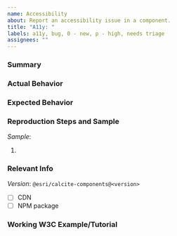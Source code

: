 ```yaml
---
name: Accessibility
about: Report an accessibility issue in a component.
title: "A11y: "
labels: a11y, bug, 0 - new, p - high, needs triage
assignees: ""
---
```


### Summary

### Actual Behavior

### Expected Behavior

### Reproduction Steps and Sample

<!--
* A codepen, codesandbox, or jsbin sample and the steps to reproduce the issue are required.
* Alternatively, a documentation sample can be used if the issue is reproducible:
*   - https://developers.arcgis.com/calcite-design-system/components
*   - https://esri.github.io/calcite-components
* Here are template samples to help get started:
*   - https://codepen.io/pen?template=RwgrjEx
*   - https://codesandbox.io/s/calcite-template-p95kp?file=/src/App.js (React output target)
*   - https://jsbin.com/lopumatiru/edit?html,output (Set up with the ArcGIS JSAPI)
-->

_Sample_:

1.

### Relevant Info <!--(e.g. Browser, OS, Mobile)-->

<!--(e.g. Browser, OS, mobile, stack traces, related issues, suggestions/resources on how to fix)-->

_Version_: `@esri/calcite-components@<version>`

- [ ] CDN
- [ ] NPM package

### Working W3C Example/Tutorial <!--(Link to valid w3c example for reference)-->

